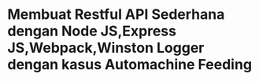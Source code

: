<!-- # Simple Restful API Automachine Feeding Node JS Express WIT.AI -->
# Membuat Restful API Sederhana dengan Node JS,Express JS,Webpack,Winston Logger dengan kasus Automachine Feeding

#
